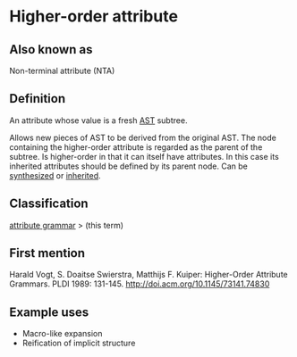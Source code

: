 # Higher-order attribute

## Also known as
Non-terminal attribute (NTA)

## Definition
An attribute whose value is a fresh [AST](abstract_syntax_tree.md) subtree.

Allows new pieces of AST to be derived from the original AST. The node containing the higher-order attribute is regarded as the parent of the subtree. Is higher-order in that it can itself have attributes. In this case its inherited attributes should be defined by its parent node. Can be [synthesized](synthesized_attribute.md) or [inherited](inherited_attribute.md). 

## Classification
[attribute grammar](attribute_grammar.md) \> (this term)

## First mention
Harald Vogt, S. Doaitse Swierstra, Matthijs F. Kuiper: Higher-Order Attribute Grammars. PLDI 1989: 131-145. http://doi.acm.org/10.1145/73141.74830

## Example uses
* Macro-like expansion
* Reification of implicit structure 





